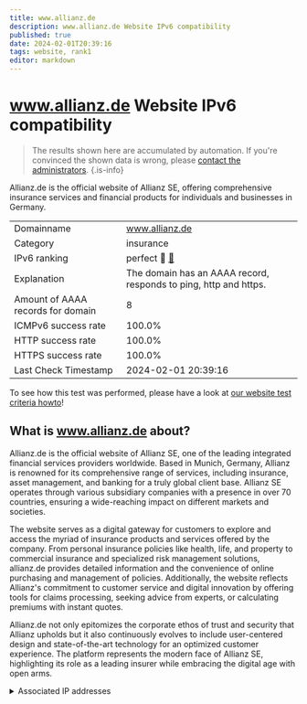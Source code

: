 ```yaml
---
title: www.allianz.de
description: www.allianz.de Website IPv6 compatibility
published: true
date: 2024-02-01T20:39:16
tags: website, rank1
editor: markdown
---
```


# www.allianz.de Website IPv6 compatibility

> The results shown here are accumulated by automation. If you're convinced the shown data is wrong, please [contact the administrators](/howto/chat). 
{.is-info}

Allianz.de is the official website of Allianz SE, offering comprehensive insurance services and financial products for individuals and businesses in Germany.


|   |   |
| - | - |
| Domainname | www.allianz.de
| Category | insurance |
| IPv6 ranking | perfect :1st_place_medal: [🔗](/howto/ranking) |
| Explanation | The domain has an AAAA record, responds to ping, http and https. |
| Amount of AAAA records for domain | 8 |
| ICMPv6 success rate | 100.0%|
| HTTP success rate | 100.0% |
| HTTPS success rate | 100.0% |
| Last Check Timestamp | 2024-02-01 20:39:16 |

To see how this test was performed, please have a look at [our website test criteria howto](/howto/testcriteria/website)!


## What is www.allianz.de about?
Allianz.de is the official website of Allianz SE, one of the leading integrated financial services providers worldwide. Based in Munich, Germany, Allianz is renowned for its comprehensive range of services, including insurance, asset management, and banking for a truly global client base. Allianz SE operates through various subsidiary companies with a presence in over 70 countries, ensuring a wide-reaching impact on different markets and societies.

The website serves as a digital gateway for customers to explore and access the myriad of insurance products and services offered by the company. From personal insurance policies like health, life, and property to commercial insurance and specialized risk management solutions, allianz.de provides detailed information and the convenience of online purchasing and management of policies. Additionally, the website reflects Allianz's commitment to customer service and digital innovation by offering tools for claims processing, seeking advice from experts, or calculating premiums with instant quotes.

Allianz.de not only epitomizes the corporate ethos of trust and security that Allianz upholds but it also continuously evolves to include user-centered design and state-of-the-art technology for an optimized customer experience. The platform represents the modern face of Allianz SE, highlighting its role as a leading insurer while embracing the digital age with open arms.



<details>
<summary>Associated IP addresses</summary>

2600:9000:2490:3600:19:bc8b:b200:93a1

2600:9000:2490:4e00:19:bc8b:b200:93a1

2600:9000:2490:6600:19:bc8b:b200:93a1

2600:9000:2490:8200:19:bc8b:b200:93a1

2600:9000:2490:ac00:19:bc8b:b200:93a1

2600:9000:2490:e400:19:bc8b:b200:93a1

2600:9000:2490:e800:19:bc8b:b200:93a1

2600:9000:2490:e00:19:bc8b:b200:93a1

</details>
